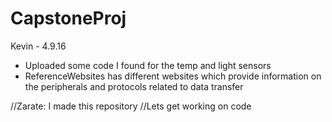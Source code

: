 # CapstoneProj

Kevin - 4.9.16
- Uploaded some code I found for the temp and light sensors
- ReferenceWebsites has different websites which provide information on the peripherals and protocols related to data transfer

//Zarate: I made this repository
//Lets get working on code

